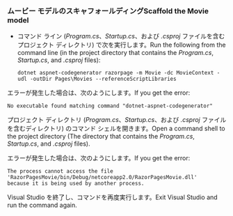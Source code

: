<a name="scaffold"></a>
### <a name="scaffold-the-movie-model"></a><span data-ttu-id="06df8-101">ムービー モデルのスキャフォールディング</span><span class="sxs-lookup"><span data-stu-id="06df8-101">Scaffold the Movie model</span></span>

* <span data-ttu-id="06df8-102">コマンド ライン (*Program.cs*、*Startup.cs*、および *.csproj* ファイルを含むプロジェクト ディレクトリ) で次を実行します。</span><span class="sxs-lookup"><span data-stu-id="06df8-102">Run the following from the command line (in the project directory that contains the *Program.cs*, *Startup.cs*, and *.csproj* files):</span></span>

  ```console
  dotnet aspnet-codegenerator razorpage -m Movie -dc MovieContext -udl -outDir Pages\Movies --referenceScriptLibraries
  ```

<span data-ttu-id="06df8-103">エラーが発生した場合は、次のようにします。</span><span class="sxs-lookup"><span data-stu-id="06df8-103">If you get the error:</span></span>
  ```
No executable found matching command "dotnet-aspnet-codegenerator"
  ```

<span data-ttu-id="06df8-104">プロジェクト ディレクトリ (*Program.cs*、*Startup.cs*、および *.csproj* ファイルを含むディレクトリ) のコマンド シェルを開きます。</span><span class="sxs-lookup"><span data-stu-id="06df8-104">Open a command shell to the project directory (The directory that contains the *Program.cs*, *Startup.cs*, and *.csproj* files).</span></span>

<span data-ttu-id="06df8-105">エラーが発生した場合は、次のようにします。</span><span class="sxs-lookup"><span data-stu-id="06df8-105">If you get the error:</span></span>
  ```
  The process cannot access the file
 'RazorPagesMovie/bin/Debug/netcoreapp2.0/RazorPagesMovie.dll'
  because it is being used by another process.
  ```

<span data-ttu-id="06df8-106">Visual Studio を終了し、コマンドを再度実行します。</span><span class="sxs-lookup"><span data-stu-id="06df8-106">Exit Visual Studio and run the command again.</span></span>
